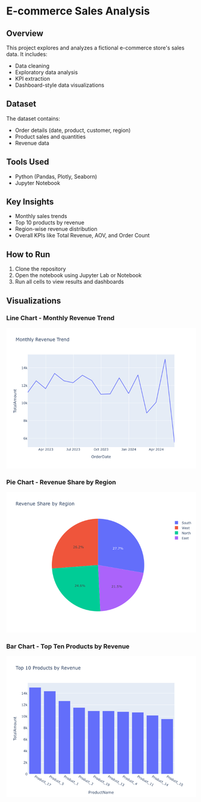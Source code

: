 # E-commerce Sales Analysis

## Overview
This project explores and analyzes a fictional e-commerce store's sales data. It includes:
- Data cleaning
- Exploratory data analysis
- KPI extraction
- Dashboard-style data visualizations

## Dataset
The dataset contains:
- Order details (date, product, customer, region)
- Product sales and quantities
- Revenue data

## Tools Used
- Python (Pandas, Plotly, Seaborn)
- Jupyter Notebook

## Key Insights
- Monthly sales trends
- Top 10 products by revenue
- Region-wise revenue distribution
- Overall KPIs like Total Revenue, AOV, and Order Count

## How to Run
1. Clone the repository
2. Open the notebook using Jupyter Lab or Notebook
3. Run all cells to view results and dashboards

## Visualizations

### Line Chart - Monthly Revenue Trend
![Line Chart](https://github.com/kiransethi150/E-commerce-data-analytics/blob/main/newplot.png?raw=true)

### Pie Chart - Revenue Share by Region
![Revenue Share by Region](https://github.com/kiransethi150/E-commerce-data-analytics/blob/main/newplot%203.png?raw=true)

### Bar Chart - Top Ten Products by Revenue
![Top Ten Products by Revenue](https://github.com/kiransethi150/E-commerce-data-analytics/blob/main/newplot%204.png?raw=true)
